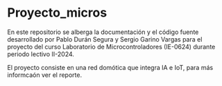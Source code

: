 # Proyecto_micros

En este repositorio se alberga la documentación y el código fuente desarrollado por Pablo Durán Segura y Sergio Garino Vargas para el proyecto del curso Laboratorio de Microcontroladores (IE-0624) durante periodo lectivo II-2024.

El proyecto consiste en una red domótica que integra IA e IoT, para más informcaón ver el reporte.

